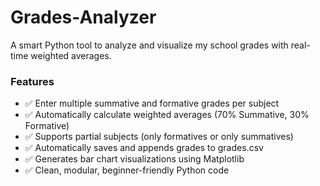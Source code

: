 # Grades-Analyzer
A smart Python tool to analyze and visualize my school grades with real-time weighted averages.

### Features

* ✅ Enter multiple summative and formative grades per subject
* ✅ Automatically calculate weighted averages (70% Summative, 30% Formative)
* ✅ Supports partial subjects (only formatives or only summatives)
* ✅ Automatically saves and appends grades to grades.csv
* ✅ Generates bar chart visualizations using Matplotlib
* ✅ Clean, modular, beginner-friendly Python code
